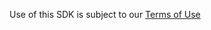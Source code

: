 Use of this SDK is subject to our [Terms of Use](https://explore.zoom.us/en/legal/zoom-api-license-and-tou/)